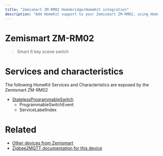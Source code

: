 ```yaml
---
title: "Zemismart ZM-RM02 Homebridge/HomeKit integration"
description: "Add HomeKit support to your Zemismart ZM-RM02, using Homebridge, Zigbee2MQTT and homebridge-z2m."
---
```

<!---
This file has been GENERATED using src/docgen/docgen.ts
DO NOT EDIT THIS FILE MANUALLY!
-->
# Zemismart ZM-RM02
> Smart 6 key scene switch


# Services and characteristics
The following HomeKit Services and Characteristics are exposed by
the Zemismart ZM-RM02

* [StatelessProgrammableSwitch](../../action.md)
  * ProgrammableSwitchEvent
  * ServiceLabelIndex


# Related
* [Other devices from Zemismart](../index.md#zemismart)
* [Zigbee2MQTT documentation for this device](https://www.zigbee2mqtt.io/devices/ZM-RM02.html)